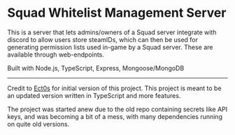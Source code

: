 # Squad Whitelist Management Server

This is a server that lets admins/owners of a Squad server integrate with discord to allow users store steamIDs, which can then be used for generating permission lists used in-game by a Squad server. These are available through web-endpoints.

Built with Node.js, TypeScript, Express, Mongoose/MongoDB


---
Credit to [Ect0s](https://github.com/ect0s) for initial version of this project. This project is meant to be an updated version written in TypeScript and more features.

The project was started anew due to the old repo containing secrets like API keys, and was becoming a bit of a mess, with many dependencies running on quite old versions.